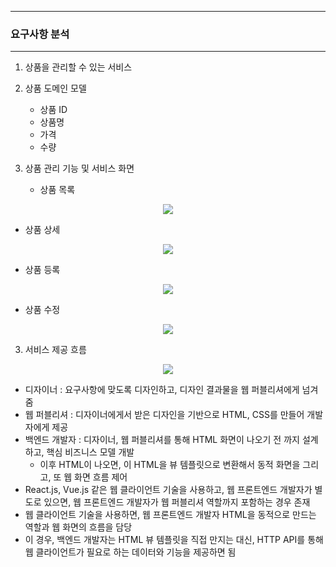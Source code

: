 -----
### 요구사항 분석
-----
1. 상품을 관리할 수 있는 서비스
2. 상품 도메인 모델
   - 상품 ID
   - 상품명
   - 가격
   - 수량

2. 상품 관리 기능 및 서비스 화면
   - 상품 목록
<div align="center">
<img src="https://github.com/sooyounghan/Spring/assets/34672301/48406706-e0b9-4a79-9304-b03ff98bed38">
</div>

   - 상품 상세
<div align="center">
<img src="https://github.com/sooyounghan/Spring/assets/34672301/3d7ac107-60bc-411c-b492-326ce49efbe7">
</div>

   - 상품 등록
<div align="center">
<img src="https://github.com/sooyounghan/Spring/assets/34672301/2941b3ce-fdb9-427f-948b-00b39164a99f">
</div>

   - 상품 수정
<div align="center">
<img src="https://github.com/sooyounghan/Spring/assets/34672301/de7ff834-dfcb-49ab-aa4f-2e4d1d62157e">
</div>

3. 서비스 제공 흐름
<div align="center">
<img src="https://github.com/sooyounghan/Spring/assets/34672301/c27bc87e-8469-4764-8d08-21e39fd26765">
</div>

  - 디자이너 : 요구사항에 맞도록 디자인하고, 디자인 결과물을 웹 퍼블리셔에게 넘겨줌
  - 웹 퍼블리셔 : 디자이너에게서 받은 디자인을 기반으로 HTML, CSS를 만들어 개발자에게 제공
  - 백엔드 개발자 : 디자이너, 웹 퍼블리셔를 통해 HTML 화면이 나오기 전 까지 설계하고, 핵심 비즈니스 모델 개발
    + 이후 HTML이 나오면, 이 HTML을 뷰 템플릿으로 변환해서 동적 화면을 그리고, 또 웹 화면 흐름 제어
  - React.js, Vue.js 같은 웹 클라이언트 기술을 사용하고, 웹 프론트엔드 개발자가 별도로 있으면, 웹 프론트엔드 개발자가 웹 퍼블리셔 역할까지 포함하는 경우 존재
  - 웹 클라이언트 기술을 사용하면, 웹 프론트엔드 개발자 HTML을 동적으로 만드는 역할과 웹 화면의 흐름을 담당
  - 이 경우, 백엔드 개발자는 HTML 뷰 템플릿을 직접 만지는 대신, HTTP API를 통해 웹 클라이언트가 필요로 하는 데이터와 기능을 제공하면 됨
